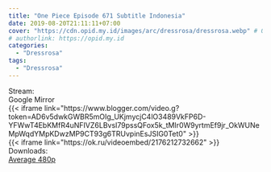 ```yaml
---
title: "One Piece Episode 671 Subtitle Indonesia"
date: 2019-08-20T21:11:11+07:00
cover: "https://cdn.opid.my.id/images/arc/dressrosa/dressrosa.webp" # Optional, cover
# authorlink: https://opid.my.id
categories:
  - "Dressrosa"
tags:
  - "Dressrosa"
---
```

<div class="ui menu violet borderless inverted">
  <div class="header item active">
        Stream:
    </div>
  <a class="active item" data-tab="google">
    <i class="google drive icon"></i> Google
  </a>
  <a class="item nounderline" data-tab="mirror">
    <i class="odnoklassniki icon"></i> Mirror
  </a>
</div>
<div class="ui bottom attached tab segment active" style="border:0 !important;" data-tab="google">
{{< iframe link="https://www.blogger.com/video.g?token=AD6v5dwkGWBR5mOIg_UKjmycjC4lO3489VkFP6D-YFWwT4EbKMfR4uNFIVZ6LBvsI79pssQFox5k_tMIr0W9yrtmEf9jr_OkWUNeMpWqdYMpKDwzMP9CT93g6TRUvpinEsJSIG0Tet0" >}}
</div>
<div class="ui bottom attached tab segment" style="border:0 !important;" data-tab="mirror">
{{< iframe link="https://ok.ru/videoembed/2176212732662" >}}
</div>
<div class="ui menu violet borderless inverted">
  <div class="header item active">
        Downloads:
    </div>
  <a class="item nounderline" href="https://ouo.io/8gU2UA" target="_blank" rel="dofollow"><i class="google drive icon"></i>
    Average 480p</a>
</div>